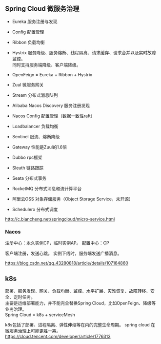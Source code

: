 ## Spring Cloud 微服务治理
* Eureka 服务注册与发现
* Config 配置管理
* Ribbon 负载均衡
* Hystrix 服务降级、服务熔断、线程隔离、请求缓存、请求合并以及实时故障监控。  
  同时支持服务端降级、客户端降级。
* OpenFeign = Eureka + Ribbon + Hystrix 
* Zuul 微服务网关
* Stream 分布式消息队列


* Alibaba Nacos Discovery 服务注册发现
* Nacos Config 配置管理（数据一致性raft）
* Loadbalancer 负载均衡
* Sentinel 限流、熔断降级
* Gateway 性能是Zuul的1.6倍
* Dubbo rpc框架
* Sleuth 链路跟踪
* Seata 分布式事务
* RocketMQ 分布式消息和流计算平台
* 阿里云OSS 对象存储服务（Object Storage Service，未开源）
* Schedulerx 分布式调度

http://c.biancheng.net/springcloud/micro-service.html

### Nacos
注册中心：永久实例CP，临时实例AP。
配置中心：CP

客户端注册，发送心跳。
实例下线时，服务端发送广播消息。

https://blog.csdn.net/qq_43280818/article/details/107164860

## k8s
部署、服务发现、网关、负载均衡、监控、水平扩展、灾难恢复、故障转移、安全、定时任务。  
主要是运维部署能力，并不能完全替换Spring Cloud，比如OpenFeign、降级等业务治理。  
Spring Cloud = k8s + serviceMesh

k8s包括了部署、进程隔离、弹性伸缩等在内的完整生命周期。
spring cloud 在微服务治理上可能更胜一筹。
https://cloud.tencent.com/developer/article/1776313